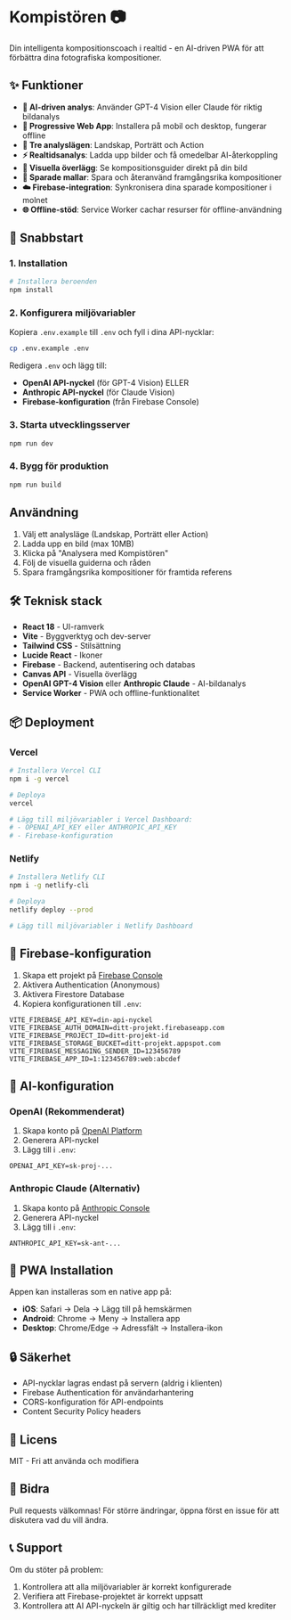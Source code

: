 # Kompistören 📷

Din intelligenta kompositionscoach i realtid - en AI-driven PWA för att förbättra dina fotografiska kompositioner.

## ✨ Funktioner

- **🤖 AI-driven analys**: Använder GPT-4 Vision eller Claude för riktig bildanalys
- **📱 Progressive Web App**: Installera på mobil och desktop, fungerar offline
- **🎯 Tre analyslägen**: Landskap, Porträtt och Action
- **⚡ Realtidsanalys**: Ladda upp bilder och få omedelbar AI-återkoppling
- **🎨 Visuella överlägg**: Se kompositionsguider direkt på din bild
- **💾 Sparade mallar**: Spara och återanvänd framgångsrika kompositioner
- **☁️ Firebase-integration**: Synkronisera dina sparade kompositioner i molnet
- **🌐 Offline-stöd**: Service Worker cachar resurser för offline-användning

## 🚀 Snabbstart

### 1. Installation

```bash
# Installera beroenden
npm install
```

### 2. Konfigurera miljövariabler

Kopiera `.env.example` till `.env` och fyll i dina API-nycklar:

```bash
cp .env.example .env
```

Redigera `.env` och lägg till:
- **OpenAI API-nyckel** (för GPT-4 Vision) ELLER
- **Anthropic API-nyckel** (för Claude Vision)
- **Firebase-konfiguration** (från Firebase Console)

### 3. Starta utvecklingsserver

```bash
npm run dev
```

### 4. Bygg för produktion

```bash
npm run build
```

## Användning

1. Välj ett analysläge (Landskap, Porträtt eller Action)
2. Ladda upp en bild (max 10MB)
3. Klicka på "Analysera med Kompistören"
4. Följ de visuella guiderna och råden
5. Spara framgångsrika kompositioner för framtida referens

## 🛠️ Teknisk stack

- **React 18** - UI-ramverk
- **Vite** - Byggverktyg och dev-server
- **Tailwind CSS** - Stilsättning
- **Lucide React** - Ikoner
- **Firebase** - Backend, autentisering och databas
- **Canvas API** - Visuella överlägg
- **OpenAI GPT-4 Vision** eller **Anthropic Claude** - AI-bildanalys
- **Service Worker** - PWA och offline-funktionalitet

## 📦 Deployment

### Vercel

```bash
# Installera Vercel CLI
npm i -g vercel

# Deploya
vercel

# Lägg till miljövariabler i Vercel Dashboard:
# - OPENAI_API_KEY eller ANTHROPIC_API_KEY
# - Firebase-konfiguration
```

### Netlify

```bash
# Installera Netlify CLI
npm i -g netlify-cli

# Deploya
netlify deploy --prod

# Lägg till miljövariabler i Netlify Dashboard
```

## 🔧 Firebase-konfiguration

1. Skapa ett projekt på [Firebase Console](https://console.firebase.google.com/)
2. Aktivera Authentication (Anonymous)
3. Aktivera Firestore Database
4. Kopiera konfigurationen till `.env`:

```env
VITE_FIREBASE_API_KEY=din-api-nyckel
VITE_FIREBASE_AUTH_DOMAIN=ditt-projekt.firebaseapp.com
VITE_FIREBASE_PROJECT_ID=ditt-projekt-id
VITE_FIREBASE_STORAGE_BUCKET=ditt-projekt.appspot.com
VITE_FIREBASE_MESSAGING_SENDER_ID=123456789
VITE_FIREBASE_APP_ID=1:123456789:web:abcdef
```

## 🤖 AI-konfiguration

### OpenAI (Rekommenderat)

1. Skapa konto på [OpenAI Platform](https://platform.openai.com/)
2. Generera API-nyckel
3. Lägg till i `.env`:
```env
OPENAI_API_KEY=sk-proj-...
```

### Anthropic Claude (Alternativ)

1. Skapa konto på [Anthropic Console](https://console.anthropic.com/)
2. Generera API-nyckel
3. Lägg till i `.env`:
```env
ANTHROPIC_API_KEY=sk-ant-...
```

## 📱 PWA Installation

Appen kan installeras som en native app på:
- **iOS**: Safari → Dela → Lägg till på hemskärmen
- **Android**: Chrome → Meny → Installera app
- **Desktop**: Chrome/Edge → Adressfält → Installera-ikon

## 🔒 Säkerhet

- API-nycklar lagras endast på servern (aldrig i klienten)
- Firebase Authentication för användarhantering
- CORS-konfiguration för API-endpoints
- Content Security Policy headers

## 📄 Licens

MIT - Fri att använda och modifiera

## 🤝 Bidra

Pull requests välkomnas! För större ändringar, öppna först en issue för att diskutera vad du vill ändra.

## 📞 Support

Om du stöter på problem:
1. Kontrollera att alla miljövariabler är korrekt konfigurerade
2. Verifiera att Firebase-projektet är korrekt uppsatt
3. Kontrollera att AI API-nyckeln är giltig och har tillräckligt med krediter
